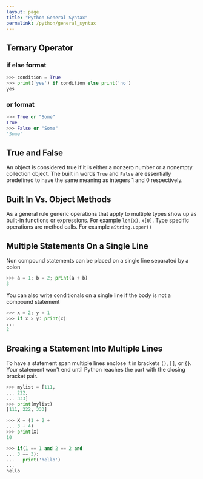 ```yaml
---
layout: page
title: "Python General Syntax"
permalink: /python/general_syntax
---
```


## Ternary Operator

### if else format

```python
>>> condition = True
>>> print('yes') if condition else print('no')
yes
```

### or format
```python
>>> True or "Some"
True
>>> False or "Some"
'Some'
```

## True and False

An object is considered true if it is either a nonzero number or a nonempty collection object.  The built in words `True` and `False` are essentially predefined to have the same meaning as integers 1 and 0 respectively.

## Built In Vs. Object Methods

As a general rule generic operations that apply to multiple types show up as built-in functions or expressions.  For example `len(x)`, `x[0]`.  Type specific operations are method calls.  For example `aString.upper()`

## Multiple Statements On a Single Line

Non compound statements can be placed on a single line separated by a colon

```python
>>> a = 1; b = 2; print(a + b)
3
```

You can also write conditionals on a single line if the body is not a compound statement

```python
>>> x = 2; y = 1
>>> if x > y: print(x)
... 
2
```

## Breaking a Statement Into Multiple Lines

To have a statement span multiple lines enclose it in brackets `()`, `[]`, or `{}`.  Your statement won't end until Python reaches the part with the closing bracket pair.

```python
>>> mylist = [111,
... 222,
... 333]
>>> print(mylist)
[111, 222, 333]

>>> X = (1 + 2 +
... 3 + 4)
>>> print(X)
10

>>> if(1 == 1 and 2 == 2 and
... 3 == 3):
...   print('hello')
... 
hello
```